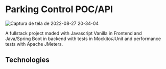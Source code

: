 # Parking Control POC/API

![Captura de tela de 2022-08-27 20-34-04](https://user-images.githubusercontent.com/99501431/187051551-de84b6aa-e26f-4a58-9bdf-d354b298ba07.png)

A fullstack project maded with Javascript Vanilla in Frontend and Java/Spring Boot in backend with tests in Mockito/JUnit and performance tests with Apache JMeters.

## Technologies
<p>
  <img src="https://img.shields.io/badge/java-%23ED8B00.svg?style=for-the-badge&logo=openjdk&logoColor=white" alt=""/>
  <img src="https://img.shields.io/badge/spring-%236DB33F.svg?style=for-the-badge&logo=spring&logoColor=white" alt=""/>
  <img src="https://img.shields.io/badge/json-5E5C5C?style=for-the-badge&logo=json&logoColor=white" alt=""/>
  <img src="https://img.shields.io/badge/JavaScript-323330?style=for-the-badge&logo=javascript&logoColor=F7DF1E" alt=""/>
  <img src="https://img.shields.io/badge/HTML5-E34F26?style=for-the-badge&logo=html5&logoColor=white" alt=""/>
  <img src="https://img.shields.io/badge/CSS3-1572B6?style=for-the-badge&logo=css3&logoColor=white" alt=""/>
  <img src="https://img.shields.io/badge/postgres-%23316192.svg?style=for-the-badge&logo=postgresql&logoColor=white" alt=""/>
 </p>
